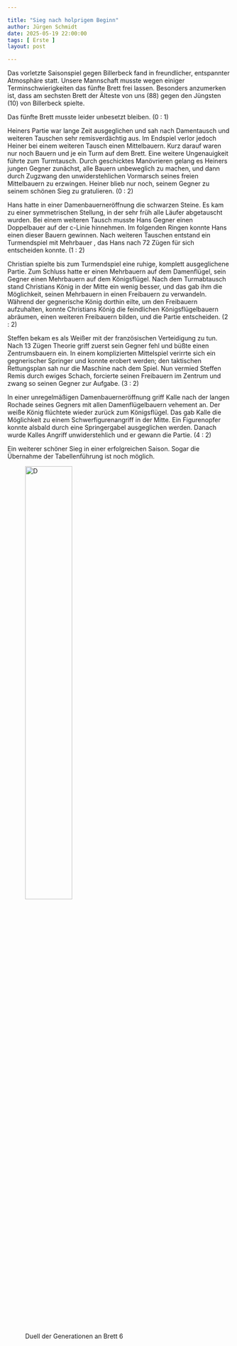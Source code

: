 ```yaml
---

title: "Sieg nach holprigem Beginn"
author: Jürgen Schmidt
date: 2025-05-19 22:00:00
tags: [ Erste ]
layout: post

---
```


Das vorletzte Saisonspiel gegen Billerbeck fand in freundlicher, entspannter Atmosphäre statt. Unsere Mannschaft musste wegen einiger Terminschwierigkeiten das fünfte Brett frei lassen. Besonders anzumerken ist, dass am sechsten Brett der Älteste von uns (88) gegen den Jüngsten (10) von Billerbeck spielte.

<!-- continue -->

Das fünfte Brett musste leider unbesetzt bleiben. (0 : 1)

Heiners Partie war lange Zeit ausgeglichen und sah nach Damentausch und weiteren Tauschen sehr remisverdächtig aus. Im Endspiel verlor jedoch Heiner bei einem weiteren Tausch einen Mittelbauern. Kurz darauf waren nur noch Bauern und je ein Turm auf dem Brett. Eine weitere Ungenauigkeit führte zum Turmtausch. Durch geschicktes Manövrieren gelang es Heiners jungen Gegner zunächst, alle Bauern unbeweglich zu machen, und dann durch Zugzwang den unwiderstehlichen Vormarsch seines freien Mittelbauern zu erzwingen. Heiner blieb nur noch, seinem Gegner zu seinem schönen Sieg zu gratulieren. (0 : 2)

Hans hatte in einer Damenbauerneröffnung die schwarzen Steine. Es kam zu einer symmetrischen Stellung, in der sehr früh alle Läufer abgetauscht wurden. Bei einem weiteren Tausch musste Hans Gegner einen Doppelbauer auf der c-Linie hinnehmen. Im folgenden Ringen konnte Hans einen dieser Bauern gewinnen. Nach weiteren Tauschen entstand ein Turmendspiel mit Mehrbauer , das Hans nach 72 Zügen für sich entscheiden konnte. (1 : 2)

Christian spielte bis zum Turmendspiel eine ruhige, komplett ausgeglichene Partie. Zum Schluss hatte er einen Mehrbauern auf dem Damenflügel, sein Gegner einen Mehrbauern auf dem Königsflügel. Nach dem Turmabtausch stand Christians König in der Mitte ein wenig besser, und das gab ihm die Möglichkeit, seinen Mehrbauern in einen Freibauern zu verwandeln. Während der gegnerische König dorthin eilte, um den Freibauern aufzuhalten, konnte Christians König die feindlichen Königsflügelbauern abräumen, einen weiteren Freibauern bilden, und die Partie entscheiden. (2 : 2)

Steffen bekam es als Weißer mit der französischen Verteidigung zu tun. Nach 13 Zügen Theorie griff zuerst sein Gegner fehl und büßte einen Zentrumsbauern ein. In einem komplizierten Mittelspiel verirrte sich ein gegnerischer Springer und konnte erobert werden; den taktischen Rettungsplan sah nur die Maschine nach dem Spiel. Nun vermied Steffen Remis durch ewiges Schach, forcierte seinen Freibauern im Zentrum und zwang so seinen Gegner zur Aufgabe. (3 : 2)

In einer unregelmäßigen Damenbauerneröffnung griff Kalle nach der langen Rochade seines Gegners mit allen Damenflügelbauern vehement an. Der weiße König flüchtete wieder zurück zum Königsflügel. Das gab Kalle die Möglichkeit zu einem Schwerfigurenangriff in der Mitte. Ein Figurenopfer konnte alsbald durch eine Springergabel ausgeglichen werden. Danach wurde Kalles Angriff unwiderstehlich und er gewann die Partie. (4 : 2)

Ein weiterer schöner Sieg in einer erfolgreichen Saison. Sogar die Übernahme der Tabellenführung ist noch möglich.

<figure>
    <img src="{{ relative('assets/img/2025/8_Billerbeck.jpg') }}" alt="D" width="50%"/>
    <figcaption>Duell der Generationen an Brett 6</figcaption>
</figure>
